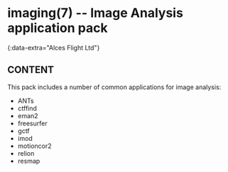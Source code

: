 # imaging(7) -- Image Analysis application pack
{:data-extra="Alces Flight Ltd"}

## CONTENT

This pack includes a number of common applications for image analysis:

 * ANTs
 * ctffind
 * eman2
 * freesurfer
 * gctf
 * imod
 * motioncor2
 * relion
 * resmap

